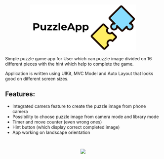 <p align="center">
  <img src="https://github.com/maartinj/PuzzleApp/blob/main/puzzleAppLogo.png" height="150" />
</p>

Simple puzzle game app for User which can puzzle image divided on 16 different pieces with the hint which help to complete the game.

Application is written using UIKit, MVC Model and Auto Layout that looks good on different screen sizes.


## Features:

- Integrated camera feature to create the puzzle image from phone camera
- Possibility to choose puzzle image from camera mode and library mode
- Timer and move counter (even wrong ones)
- Hint button (which display correct completed image)
- App working on landscape orientation

<br>

<p align="center">
  <img src="https://github.com/maartinj/PuzzleApp/blob/main/puzzleAppPresentation.gif" height="600" />
</p>
